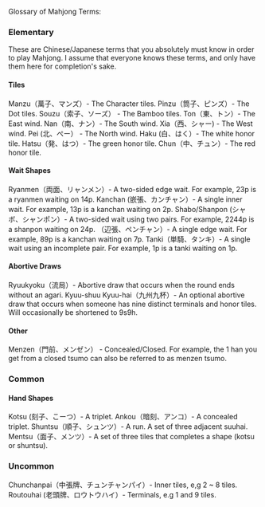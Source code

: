 Glossary of Mahjong Terms:

### Elementary

These are Chinese/Japanese terms that you absolutely must know in order to play Mahjong. I assume 
that everyone knows these terms, and only have them here for completion's sake.

#### Tiles

Manzu（萬子、マンズ）- The Character tiles.
Pinzu（筒子、ピンズ）- The Dot tiles.
Souzu（索子、ソーズ） - The Bamboo tiles.
Ton（東、トン）- The East wind.
Nan（南、ナン）- The South wind.
Xia（西、シャー) - The West wind.
Pei (北、ぺー） - The North wind.
Haku (白、はく）- The white honor tile.
Hatsu（発、はつ）- The green honor tile.
Chun（中、チュン）- The red honor tile.

#### Wait Shapes

Ryanmen（両面、リャンメン）- A two-sided edge wait. For example, 23p is a ryanmen waiting on 14p.
Kanchan (嵌張、カンチャン）- A single inner wait. For example, 13p is a kanchan waiting on 2p.
Shabo/Shanpon (シャボ、シャンポン）- A two-sided wait using two pairs. For example, 2244p is a 
shanpon waiting on 24p.
（辺張、ペンチャン）- A single edge wait. For example, 89p is a kanchan waiting on 7p.
Tanki（単騎、タンキ）- A single wait using an incomplete pair. For example, 1p is a tanki waiting 
on 1p.

#### Abortive Draws

Ryuukyoku（流局）- Abortive draw that occurs when the round ends without an agari.
Kyuu-shuu Kyuu-hai（九州九杯）- An optional abortive draw that occurs when someone has nine 
distinct terminals and honor tiles. Will occasionally be shortened to 9s9h.

#### Other

Menzen（門前、メンゼン） - Concealed/Closed. For example, the 1 han you get from a closed tsumo 
can also be referred to as menzen tsumo.

### Common

#### Hand Shapes
Kotsu (刻子、こーつ）- A triplet.
Ankou（暗刻、アンコ）- A concealed triplet.
Shuntsu（順子、シュンツ）- A run. A set of three adjacent suuhai.
Mentsu（面子、メンツ）- A set of three tiles that completes a shape (kotsu or shuntsu).

### Uncommon

Chunchanpai（中張牌、チュンチャンパイ）- Inner tiles, e,g 2 ~ 8 tiles.
Routouhai (老頭牌、ロウトウハイ）- Terminals, e.g 1 and 9 tiles.